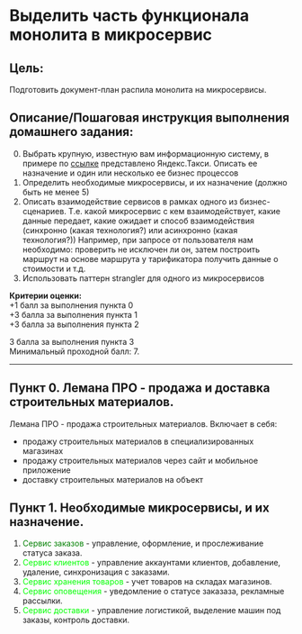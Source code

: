 # Выделить часть функционала монолита в микросервис

## Цель:

Подготовить документ-план распила монолита на микросервисы.

## Описание/Пошаговая инструкция выполнения домашнего задания:

0. Выбрать крупную, известную вам информационную систему, в примере по
   [ссылке](https://docs.google.com/spreadsheets/d/1Y-0ExAXsmt-tyQOgjAZv43ReCvMUR5kVcpGN1ppQWGw/edit?usp=sharing)
   представлено Яндекс.Такси. Описать ее назначение и один или несколько ее бизнес процессов
1. Определить необходимые микросервисы, и их назначение (должно быть не менее 5)
2. Описать взаимодействие сервисов в рамках одного из бизнес-сценариев. Т.е. какой микросервис с кем взаимодействует,
   какие данные передает, какие ожидает и способ взаимодействия (синхронно (какая технология?) или асинхронно (какая
   технология?)) Например, при запросе от пользователя нам необходимо: проверить не исключен ли он, затем построить
   маршрут на основе маршрута у тарификатора получить данные о стоимости и
   т.д.
3. Использовать паттерн strangler для одного из микросервисов

<b>Критерии оценки:</b><br/>
+1 балл за выполнения пункта 0<br/>
+3 балла за выполнения пункта 1<br/>
+3 балла за выполнения пункта 2<br/>

3 балла за выполнения пункта 3<br/>
Минимальный проходной балл: 7.

---

## Пункт 0. Лемана ПРО - продажа и доставка строительных материалов.

Лемана ПРО - продажа строительных материалов.
Включает в себя:
- продажу строительных материалов в специализированных магазинах
- продажу строительных материалов через сайт и мобильное приложение
- доставку строительных материалов на объект

## Пункт 1. Необходимые микросервисы, и их назначение.

1) <font color="Green">Сервис заказов</font> - управление, оформление, и прослеживание статуса заказа.
2) <font color="Lime">Сервис клиентов</font> - управление аккаунтами клиентов, добавление, удаление, синхронизация с заказами.
3) <font color="Lime">Сервис хранения товаров</font> - учет товаров на складах магазинов.
4) <font color="Lime">Сервис оповещения</font> - уведомление о статусе заказаза, рекламные рассылки. 
5) <font color="Lime">Сервис доставки</font> - управление логистикой, выделение машин под заказы, контроль доставки.
